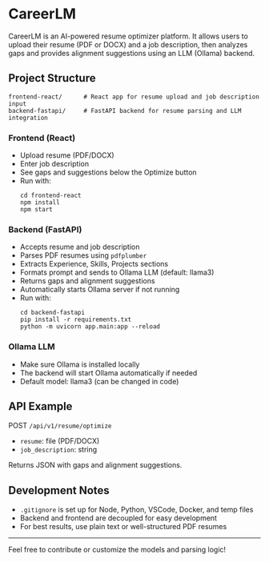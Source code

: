 # CareerLM

CareerLM is an AI-powered resume optimizer platform. It allows users to upload their resume (PDF or DOCX) and a job description, then analyzes gaps and provides alignment suggestions using an LLM (Ollama) backend.

## Project Structure

```
frontend-react/      # React app for resume upload and job description input
backend-fastapi/     # FastAPI backend for resume parsing and LLM integration
```

### Frontend (React)

- Upload resume (PDF/DOCX)
- Enter job description
- See gaps and suggestions below the Optimize button
- Run with:
  ```
  cd frontend-react
  npm install
  npm start
  ```

### Backend (FastAPI)

- Accepts resume and job description
- Parses PDF resumes using `pdfplumber`
- Extracts Experience, Skills, Projects sections
- Formats prompt and sends to Ollama LLM (default: llama3)
- Returns gaps and alignment suggestions
- Automatically starts Ollama server if not running
- Run with:
  ```
  cd backend-fastapi
  pip install -r requirements.txt
  python -m uvicorn app.main:app --reload
  ```

### Ollama LLM

- Make sure Ollama is installed locally
- The backend will start Ollama automatically if needed
- Default model: llama3 (can be changed in code)

## API Example

POST `/api/v1/resume/optimize`

- `resume`: file (PDF/DOCX)
- `job_description`: string

Returns JSON with gaps and alignment suggestions.

## Development Notes

- `.gitignore` is set up for Node, Python, VSCode, Docker, and temp files
- Backend and frontend are decoupled for easy development
- For best results, use plain text or well-structured PDF resumes

---

Feel free to contribute or customize the models and parsing logic!
